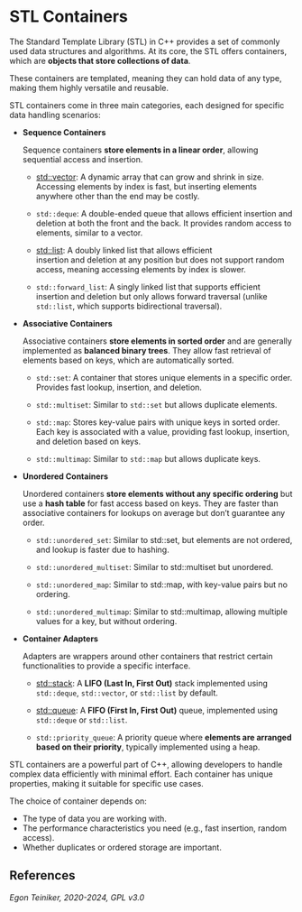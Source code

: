 # STL Containers

The Standard Template Library (STL) in C++ provides a set of commonly used 
data structures and algorithms. At its core, the STL offers containers, 
which are **objects that store collections of data**. 

These containers are templated, meaning they can hold data of any type, 
making them highly versatile and reusable. 

STL containers come in three main categories, each designed for specific 
data handling scenarios:

* **Sequence Containers**

    Sequence containers **store elements in a linear order**, allowing sequential access and insertion. 

    * [std::vector](vector/): 
        A dynamic array that can grow and shrink in size. 
        Accessing elements by index is fast, but inserting elements anywhere 
        other than the end may be costly.

    * `std::deque`: A double-ended queue that allows efficient insertion 
        and deletion at both the front and the back. It provides random 
        access to elements, similar to a vector.

    * [std::list](list/): A doubly linked list that allows efficient    
        insertion 
        and deletion at any position but does not support random access, 
        meaning accessing elements by index is slower.

    * `std::forward_list`: A singly linked list that supports efficient 
        insertion and deletion but only allows forward traversal (unlike 
        `std::list`, which supports bidirectional traversal).


* **Associative Containers**

    Associative containers **store elements in sorted order** and are generally 
    implemented as **balanced binary trees**. They allow fast retrieval of 
    elements based on keys, which are automatically sorted.

    * `std::set`: A container that stores unique elements in a specific order. 
        Provides fast lookup, insertion, and deletion.

    * `std::multiset`: Similar to `std::set` but allows duplicate elements.

    * `std::map`: Stores key-value pairs with unique keys in sorted order. 
        Each key is associated with a value, providing fast lookup, insertion, 
        and deletion based on keys.

    * `std::multimap`: Similar to `std::map` but allows duplicate keys.


* **Unordered Containers**
    
    Unordered containers **store elements without any specific ordering** but use 
    a **hash table** for fast access based on keys. They are faster than associative 
    containers for lookups on average but don’t guarantee any order.

    * `std::unordered_set`: Similar to std::set, but elements are not ordered, 
        and lookup is faster due to hashing.

    * `std::unordered_multiset`: Similar to std::multiset but unordered.

    * `std::unordered_map`: Similar to std::map, with key-value pairs but no ordering.

    * `std::unordered_multimap`: Similar to std::multimap, allowing multiple values for 
        a key, but without ordering.

* **Container Adapters**

    Adapters are wrappers around other containers that restrict certain functionalities 
    to provide a specific interface.

    * [std::stack](stack/): A **LIFO (Last In, First Out)** stack implemented using 
        `std::deque`, `std::vector`, or `std::list` by default.

    * [std::queue](queue/): A **FIFO (First In, First Out)** queue, implemented using 
        `std::deque` or `std::list`.

    * `std::priority_queue`: A priority queue where **elements are arranged based 
        on their priority**, typically implemented using a heap.

STL containers are a powerful part of C++, allowing developers to handle complex data 
efficiently with minimal effort. Each container has unique properties, making it suitable 
for specific use cases.

The choice of container depends on:
* The type of data you are working with.
* The performance characteristics you need (e.g., fast insertion, random access).
* Whether duplicates or ordered storage are important.


## References


*Egon Teiniker, 2020-2024, GPL v3.0*
